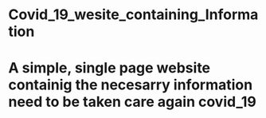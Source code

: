 # Covid_19_wesite_containing_Information
# A simple, single page website containig the necesarry information need to be taken care again covid_19
